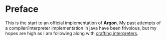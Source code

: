 # Preface

This is the start to an official implementation of **Argon**. My past attempts of a compiler/interpreter implementation in java have been frivolous, but my hopes are high as I am following along with [crafting interpreters](https://craftinginterpreters.com/).
